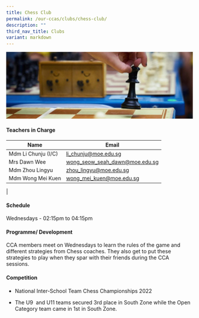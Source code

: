 ```yaml
---
title: Chess Club
permalink: /our-ccas/clubs/chess-club/
description: ""
third_nav_title: Clubs
variant: markdown
---
```

![](/images/CCA_photos/Chess_Club.jpeg)
#### **Teachers in Charge**


 | Name | Email |
 | -------- | -------- |
|	Mdm Li Chunju (I/C) 	|[li_chunju@moe.edu.sg](mailto:li_chunju@moe.edu.sg)|		
|	Mrs Dawn Wee |[wong_seow_seah_dawn@moe.edu.sg](mailto:wong_seow_seah_dawn@moe.edu.sg)|		
|	Mdm Zhou Lingyu 	|[zhou_lingyu@moe.edu.sg](mailto:zhou_lingyu@moe.edu.sg)|
|	Mdm Wong Mei Kuen 	|[wong_mei_kuen@moe.edu.sg](mailto:wong_mei_kuen@moe.edu.sg)|
|





#### **Schedule**

Wednesdays - 02:15pm to 04:15pm

#### **Programme/ Development**

CCA members meet on Wednesdays to learn the rules of the game and different strategies from Chess coaches. They also get to put these strategies to play when they spar with their friends during the CCA sessions.
	
#### **Competition**

* National Inter-School Team Chess Championships 2022

* The U9&nbsp; and U11 teams secured 3rd place in South Zone while the Open Category team came in 1st in South Zone.
 
